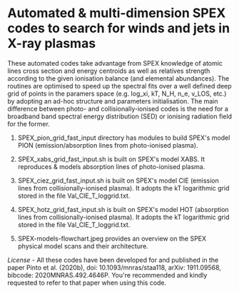 # Automated & multi-dimension SPEX codes to search for winds and jets in X-ray plasmas

These automated codes take advantage from SPEX knowledge of atomic lines cross section and energy centroids as well as relatives strength according to the given ionisation balance (and elemental abundances). The routines are optimised to speed up the spectral fits over a well defined deep grid of points in the paramers space (e.g. log_xi, kT, N_H, n_e, v_LOS, etc.) by adopting an ad-hoc structure and parameters initialisation. The main difference between photo- and collisionally-ionised codes is the need for a broadband band spectral energy distribution (SED) or ionising radiation field for the former.

1) SPEX_pion_grid_fast_input directory has modules to build SPEX's model PION (emission/absorption lines from photo-ionised plasma).

2) SPEX_xabs_grid_fast_input.sh is built on SPEX's model XABS. It reproduces & models absorption lines of photo-ionised plasma.

3) SPEX_ciez_grid_fast_input.sh is built on SPEX's model CIE (emission lines from collisionally-ionised plasma). It adopts the kT logarithmic grid stored in the file Val_CIE_T_loggrid.txt.

4) SPEX_hotz_grid_fast_input.sh is built on SPEX's model HOT (absorption lines from collisionally-ionised plasma). It adopts the kT logarithmic grid stored in the file Val_CIE_T_loggrid.txt.

5) SPEX-models-flowchart.jpeg provides an overview on the SPEX physical model scans and their architecture.

*License -* All these codes have been developed for and published in the paper Pinto et al. (2020b), doi: 10.1093/mnras/staa118, arXiv: 1911.09568, bibcode: 2020MNRAS.492.4646P. You're recommended and kindly requested to refer to that paper when using this code.
